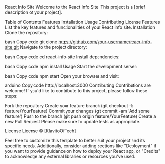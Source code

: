 
React Info Site
Welcome to the React Info Site! This project is a [brief description of your project].

Table of Contents
Features
Installation
Usage
Contributing
License
Features
List the key features and functionalities of your React info site.
Installation
Clone the repository:

bash
Copy code
git clone https://github.com/your-username/react-info-site.git
Navigate to the project directory:

bash
Copy code
cd react-info-site
Install dependencies:

bash
Copy code
npm install
Usage
Start the development server:

bash
Copy code
npm start
Open your browser and visit:

arduino
Copy code
http://localhost:3000
Contributing
Contributions are welcome! If you'd like to contribute to this project, please follow these steps:

Fork the repository
Create your feature branch (git checkout -b feature/YourFeature)
Commit your changes (git commit -am 'Add some feature')
Push to the branch (git push origin feature/YourFeature)
Create a new Pull Request
Please make sure to update tests as appropriate.

License
License © [KlavitoOfTech]

Feel free to customize this template to better suit your project and its specific needs. Additionally, consider adding sections like "Deployment" if you want to provide guidance on how to deploy your React app, or "Credits" to acknowledge any external libraries or resources you've used.
